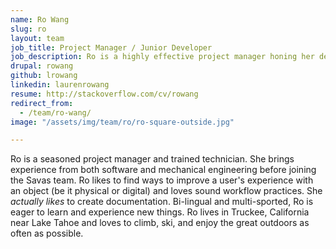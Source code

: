 ```yaml
---
name: Ro Wang
slug: ro
layout: team
job_title: Project Manager / Junior Developer
job_description: Ro is a highly effective project manager honing her development skills at Savas Labs.
drupal: rowang
github: lrowang
linkedin: laurenrowang
resume: http://stackoverflow.com/cv/rowang
redirect_from:
  - /team/ro-wang/
image: "/assets/img/team/ro/ro-square-outside.jpg"

---
```


Ro is a seasoned project manager and trained technician. She brings experience from both software and mechanical engineering before joining the Savas team. Ro likes to find ways to improve a user's experience with an object (be it physical or digital) and loves sound workflow practices. She _actually likes_ to create documentation. Bi-lingual and multi-sported, Ro is eager to learn and experience new things. Ro lives in Truckee, California near Lake Tahoe and loves to climb, ski, and enjoy the great outdoors as often as possible.
